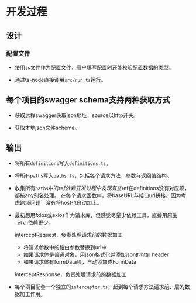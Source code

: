 # 开发过程

## 设计

### 配置文件

* 使用`ts`文件作为配置文件，用户填写配置时还能校验配置数据的类型。

* 通过ts-node直接调用`src/run.ts`运行。

## 每个项目的swagger schema支持两种获取方式

* 获取远程swagger获取json地址，source以http开头。

* 获取本地json文件schema。

## 输出

* 将所有`definitions`写入`definitions.ts`。

* 将所有`paths`写入`paths.ts`，包括每个请求方法，参数与返回值结构。

* 收集所有`paths`中的$ref依赖
  开发过程中发现有些$ref在definitions没有对应项，都按any别名处理。
  在每个请求函数中，将baseURL与接口url拼接。因为考虑跨域问题，没有将host也自动加上。

* 最初想用fxios或axios作为请求库，但感觉尽量少依赖工具，直接用原生`fetch`依赖更少。

   interceptRequest，负责处理请求前的数据加工
   * 将请求参数中的路由参数替换到url中
   * 如果请求体是普通对象，用json格式化并添加json的http header
   * 如果请求体有formData项，自动添加成FormData

   interceptResponse，负责处理请求前的数据加工

* 每个项目配套一个独立的`interceptor.ts`，起到每个请求方法请求前、后的数据加工作用。
